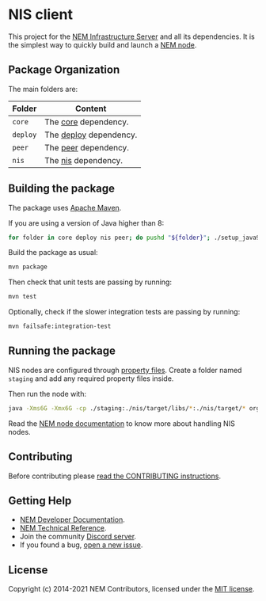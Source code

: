 # NIS client

This project for the [NEM Infrastructure Server](nis) and all its dependencies. It is the simplest way to quickly build and launch a [NEM node](https://nemproject.github.io/nem-docs).

## Package Organization

The main folders are:

| Folder   | Content                          |
|----------|----------------------------------|
| `core`   | The [core](core) dependency.     |
| `deploy` | The [deploy](deploy) dependency. |
| `peer`   | The [peer](peer) dependency.     |
| `nis`    | The [nis](nis) dependency.       |

## Building the package

The package uses [Apache Maven](https://maven.apache.org/).

If you are using a version of Java higher than 8:

```bash
for folder in core deploy nis peer; do pushd "${folder}"; ./setup_java9.sh; popd ; done
```

Build the package as usual:

```bash
mvn package
```

Then check that unit tests are passing by running:

```bash
mvn test
```

Optionally, check if the slower integration tests are passing by running:

```bash
mvn failsafe:integration-test
````

## Running the package

NIS nodes are configured through [property files](https://nemproject.github.io/nem-docs/pages/Guides/node-operation/docs.en.html#configuration). Create a folder named `staging` and add any required property files inside.

Then run the node with:

```bash
java -Xms6G -Xmx6G -cp ./staging:./nis/target/libs/*:./nis/target/* org.nem.deploy.CommonStarter
```

Read the [NEM node documentation](https://nemproject.github.io/nem-docs/pages/Guides/node-operation/docs.en.html) to know more about handling NIS nodes.

## Contributing

Before contributing please [read the CONTRIBUTING instructions](CONTRIBUTING.md).

## Getting Help

- [NEM Developer Documentation](https://nemproject.github.io/nem-docs).
- [NEM Technical Reference](https://nemproject.github.io/nem-docs/pages/Whitepapers/NEM_techRef.pdf).
- Join the community [Discord server](https://discord.gg/xymcity).
- If you found a bug, [open a new issue](https://github.com/NemProject/nem.core/issues).

## License

Copyright (c) 2014-2021 NEM Contributors, licensed under the [MIT license](LICENSE).

